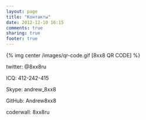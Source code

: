 ```yaml
---
layout: page
title: "Контакты"
date: 2012-12-10 16:15
comments: true
sharing: true
footer: true
---
```


{% img center /images/qr-code.gif [8xx8 QR CODE] %}

twitter: @8xx8ru

ICQ: 412-242-415

Skype: andrew_8xx8

GitHub: Andrew8xx8

coderwall: 8xx8ru

